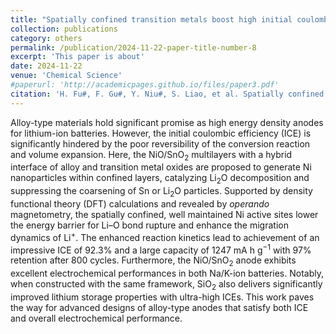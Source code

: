 ```yaml
---
title: "Spatially confined transition metals boost high initial coulombic efficiency in alloy anodes"
collection: publications
category: others
permalink: /publication/2024-11-22-paper-title-number-8
excerpt: 'This paper is about'
date: 2024-11-22
venue: 'Chemical Science'
#paperurl: 'http://academicpages.github.io/files/paper3.pdf'
citation: 'H. Fu#, F. Gu#, Y. Niu#, S. Liao, et al. Spatially confined transition metals boost high initial coulombic efficiency in alloy anodes, Chemical Science, 2025, 16, 418.'
---
```


Alloy-type materials hold significant promise as high energy density anodes for lithium-ion batteries. However, the initial coulombic efficiency (ICE) is significantly hindered by the poor reversibility of the conversion reaction and volume expansion.
Here, the NiO/SnO<sub>2</sub> multilayers with a hybrid interface of alloy and transition metal oxides are proposed to generate Ni nanoparticles within confined layers, catalyzing Li<sub>2</sub>O decomposition and suppressing the coarsening of Sn or Li<sub>2</sub>O particles.
Supported by density functional theory (DFT) calculations and revealed by <i>operando</i> magnetometry, the spatially confined, well maintained Ni active sites lower the energy barrier for Li–O bond rupture and enhance the migration dynamics of Li<sup>+</sup>.
The enhanced reaction kinetics lead to achievement of an impressive ICE of 92.3% and a large capacity of 1247 mA h g<sup>−1</sup> with 97% retention after 800 cycles. Furthermore, the NiO/SnO<sub>2</sub> anode exhibits excellent electrochemical performances in both Na/K-ion batteries.
Notably, when constructed with the same framework, SiO<sub>2</sub> also delivers significantly improved lithium storage properties with ultra-high ICEs. This work paves the way for advanced designs of alloy-type anodes that satisfy both ICE and overall electrochemical performance.

